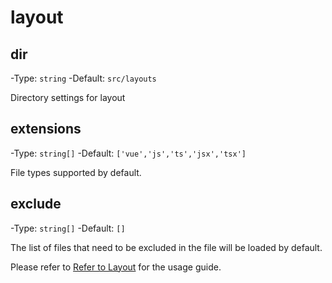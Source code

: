 # layout

## dir

-Type: `string`
-Default: `src/layouts`

Directory settings for layout

## extensions

-Type: `string[]`
-Default: `['vue','js','ts','jsx','tsx']`

File types supported by default.

## exclude

-Type: `string[]`
-Default: `[]`

The list of files that need to be excluded in the file will be loaded by default.

Please refer to [Refer to Layout](/convue/guide/layouts) for the usage guide.

